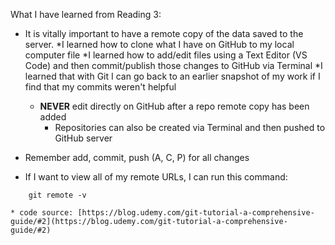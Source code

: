 What I have learned from Reading 3:

* It is vitally important to have a remote copy of the data saved to the server.
    *I learned how to clone what I have on GitHub to my local computer file
    *I learned how to add/edit files using a Text Editor (VS Code) and then commit/publish those changes to GitHub via Terminal
    *I learned that with Git I can go back to an earlier snapshot of my work if I find that my commits weren't helpful
    * **NEVER** edit directly on GitHub after a repo remote copy has been added
        * Repositories can also be created via Terminal and then pushed to GitHub server
* Remember add, commit, push (A, C, P) for all changes

* If I want to view all of my remote URLs, I can run this command:
```
    git remote -v
```
    * code source: [https://blog.udemy.com/git-tutorial-a-comprehensive-guide/#2](https://blog.udemy.com/git-tutorial-a-comprehensive-guide/#2)
